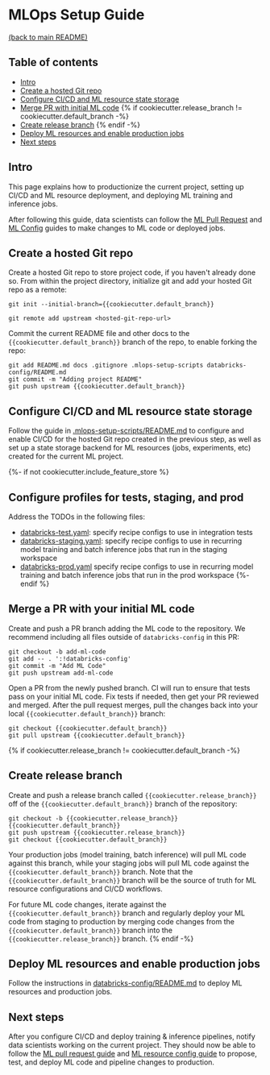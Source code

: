 # MLOps Setup Guide
[(back to main README)](../README.md)

## Table of contents
* [Intro](#intro)
* [Create a hosted Git repo](#create-a-hosted-git-repo)
* [Configure CI/CD and ML resource state storage](#configure-cicd-and-ml-resource-state-storage)
* [Merge PR with initial ML code](#merge-a-pr-with-your-initial-ml-code)
{% if cookiecutter.release_branch != cookiecutter.default_branch -%}
* [Create release branch](#create-release-branch)
{% endif -%}
* [Deploy ML resources and enable production jobs](#deploy-ml-resources-and-enable-production-jobs)
* [Next steps](#next-steps)

## Intro
This page explains how to productionize the current project, setting up CI/CD and
ML resource deployment, and deploying ML training and inference jobs.

After following this guide, data scientists can follow the [ML Pull Request](./ml-pull-request.md) and 
[ML Config](../databricks-config/README.md) guides to make changes to ML code or deployed jobs.

## Create a hosted Git repo
Create a hosted Git repo to store project code, if you haven't already done so. From within the project
directory, initialize git and add your hosted Git repo as a remote:
```
git init --initial-branch={{cookiecutter.default_branch}}
```

```
git remote add upstream <hosted-git-repo-url>
```

Commit the current README file and other docs to the `{{cookiecutter.default_branch}}` branch of the repo, to enable forking the repo:
```
git add README.md docs .gitignore .mlops-setup-scripts databricks-config/README.md
git commit -m "Adding project README"
git push upstream {{cookiecutter.default_branch}}
```

## Configure CI/CD and ML resource state storage
Follow the guide in [.mlops-setup-scripts/README.md](../.mlops-setup-scripts/README.md) to
configure and enable CI/CD for the hosted Git repo created in the previous step, as well as
set up a state storage backend for ML resources (jobs, experiments, etc) created for the
current ML project.

{%- if not cookiecutter.include_feature_store %}
## Configure profiles for tests, staging, and prod
Address the TODOs in the following files:
* [databricks-test.yaml](../profiles/databricks-test.yaml): specify recipe configs to use in integration tests
* [databricks-staging.yaml](../profiles/databricks-staging.yaml): specify recipe configs to use in recurring model training and batch inference
  jobs that run in the staging workspace
* [databricks-prod.yaml](../profiles/databricks-prod.yaml) specify recipe configs to use in recurring model training and batch inference
  jobs that run in the prod workspace
{%- endif %}

## Merge a PR with your initial ML code
Create and push a PR branch adding the ML code to the repository.
We recommend including all files outside of `databricks-config` in this PR:

```
git checkout -b add-ml-code
git add -- . ':!databricks-config'
git commit -m "Add ML Code"
git push upstream add-ml-code
```

Open a PR from the newly pushed branch. CI will run to ensure that tests pass
on your initial ML code. Fix tests if needed, then get your PR reviewed and merged.
After the pull request merges, pull the changes back into your local `{{cookiecutter.default_branch}}`
branch:

```
git checkout {{cookiecutter.default_branch}}
git pull upstream {{cookiecutter.default_branch}}
```

{% if cookiecutter.release_branch != cookiecutter.default_branch -%}
## Create release branch
Create and push a release branch called `{{cookiecutter.release_branch}}` off of the `{{cookiecutter.default_branch}}` branch of the repository:
```
git checkout -b {{cookiecutter.release_branch}} {{cookiecutter.default_branch}}
git push upstream {{cookiecutter.release_branch}}
git checkout {{cookiecutter.default_branch}}
```

Your production jobs (model training, batch inference) will pull ML code against this branch, while your staging jobs will pull ML code against the `{{cookiecutter.default_branch}}` branch. Note that the `{{cookiecutter.default_branch}}` branch will be the source of truth for ML resource configurations and CI/CD workflows.

For future ML code changes, iterate against the `{{cookiecutter.default_branch}}` branch and regularly deploy your ML code from staging to production by merging code changes from the `{{cookiecutter.default_branch}}` branch into the `{{cookiecutter.release_branch}}` branch.
{% endif -%}

## Deploy ML resources and enable production jobs
Follow the instructions in [databricks-config/README.md](../databricks-config/README.md) to deploy ML resources
and production jobs.

## Next steps
After you configure CI/CD and deploy training & inference pipelines, notify data scientists working
on the current project. They should now be able to follow the
[ML pull request guide](./ml-pull-request.md) and [ML resource config guide](../databricks-config/README.md) to propose, test, and deploy
ML code and pipeline changes to production.
